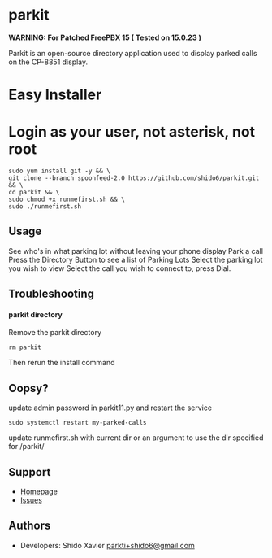 parkit
========
**WARNING: For Patched FreePBX 15 ( Tested on 15.0.23 )**

Parkit is an open-source directory application used to display parked calls on the CP-8851 display.

# Easy Installer
# Login as your user, not asterisk, not root
```
sudo yum install git -y && \
git clone --branch spoonfeed-2.0 https://github.com/shido6/parkit.git && \
cd parkit && \
sudo chmod +x runmefirst.sh && \
sudo ./runmefirst.sh
```
Usage
---------------
See who's in what parking lot without leaving your phone display
Park a call
Press the Directory Button to see a list of Parking Lots
Select the parking lot you wish to view
Select the call you wish to connect to, press Dial.

Troubleshooting
---------------
#### parkit directory
Remove the parkit directory
```
rm parkit
```
Then rerun the install command

Oopsy?
-------

update admin password in parkit11.py and restart the service
```
sudo systemctl restart my-parked-calls
```

update runmefirst.sh with current dir or an argument to use the dir specified for /parkit/

Support
-------

 * [Homepage](http://starwoodtechnologies.com)
 * [Issues](https://github.com/shido6/parkit/issues)

Authors
-------

 * Developers: Shido Xavier <parkti+shido6@gmail.com>
